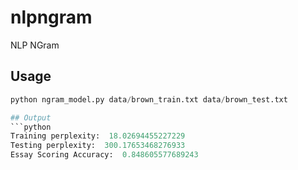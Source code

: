 # nlpngram
NLP NGram
## Usage 
```python
python ngram_model.py data/brown_train.txt data/brown_test.txt

## Output
```python
Training perplexity:  18.02694455227229
Testing perplexity:  300.17653468276933
Essay Scoring Accuracy:  0.848605577689243
